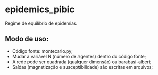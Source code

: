 # epidemics_pibic
Regime de equilíbrio de epidemias.

## Modo de uso:
- Código fonte: montecarlo.py;
- Mudar a variável N (número de agentes) dentro do código fonte;
- A rede pode ser quadrada (qualquer dimensão) ou barabasi-albert;
- Saídas (magnetização e susceptibilidade) são escritas em arquivos;


